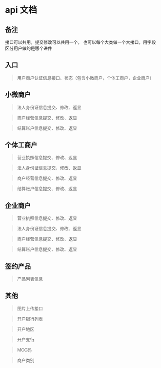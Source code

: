 
# api 文档

## 备注
接口可以共用，提交修改可以共用一个，
也可以每个大类做一个大接口，用字段区分用户做的是哪个进件

## 入口

> 用户商户认证信息接口、状态（包含小微商户，个体工商户，企业商户）

## 小微商户

> 法人身份证信息提交、修改、返显

> 商户经营信息提交、修改、返显

> 结算账户信息提交、修改、返显

## 个体工商户

> 营业执照信息提交、修改、返显

> 法人身份证信息提交、修改、返显

> 商户经营信息提交、修改、返显

> 结算账户信息提交、修改、返显


## 企业商户

> 营业执照信息提交、修改、返显

> 法人身份证信息提交、修改、返显

> 商户经营信息提交、修改、返显

> 结算账户信息提交、修改、返显

## 签约产品

> 产品列表信息


## 其他

> 图片上传接口

> 开户银行列表

> 开户地区

> 开户支行

> MCC码

> 商户类别


